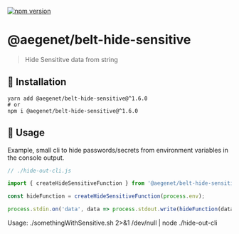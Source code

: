 [![npm version](https://img.shields.io/npm/v/@aegenet/belt-hide-sensitive.svg)](https://www.npmjs.com/package/@aegenet/belt-hide-sensitive)
<br>

# @aegenet/belt-hide-sensitive

> Hide Sensititve data from string

## 💾 Installation

```shell
yarn add @aegenet/belt-hide-sensitive@^1.6.0
# or
npm i @aegenet/belt-hide-sensitive@^1.6.0
```

## 📝 Usage

Example, small cli to hide passwords/secrets from environment variables in the console output.

```typescript
// ./hide-out-cli.js

import { createHideSensitiveFunction } from '@aegenet/belt-hide-sensitive';

const hideFunction = createHideSensitiveFunction(process.env);

process.stdin.on('data', data => process.stdout.write(hideFunction(data.toString())));
```

Usage: ./somethingWithSensitive.sh 2>&1 /dev/null | node ./hide-out-cli
